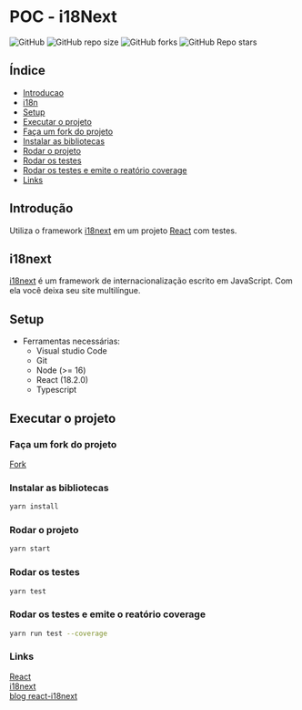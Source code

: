 # POC - i18Next

![GitHub](https://img.shields.io/github/license/g-aleprojetos-Projects/POC-i18next?style=plastic)
![GitHub repo size](https://img.shields.io/github/repo-size/g-aleprojetos-Projects/POC-i18next?style=plastic)
![GitHub forks](https://img.shields.io/github/forks/g-aleprojetos-Projects/POC-i18next?style=plastic)
![GitHub Repo stars](https://img.shields.io/github/stars/g-aleprojetos-Projects/POC-i18next?style=plastic)

## Índice 
* [Introducao](#introducao)
* [i18n](#i18n)
* [Setup](#setup)
* [Executar o projeto](#setup)
* [Faça um fork do projeto](#executar)
* [Instalar as bibliotecas](#biblioteca)
* [Rodar o projeto](#projeto)
* [Rodar os testes](#teste)
* [Rodar os testes e emite o reatório coverage](#coverage)
* [Links](#links)

## Introdução
<a name="introducao"/>
Utiliza o framework <a href = "https://www.i18next.com/" target="_blank">i18next</a> em um projeto <a href = "https://pt-br.reactjs.org/" target="_blank">React</a> com testes. 

## i18next
<a name="i18n"/>
<a href = "https://www.i18next.com/" target="_blank">i18next</a> é um framework de internacionalização escrito em JavaScript. Com ela você deixa seu site multilíngue.

## Setup
<a name="setup"/>

- Ferramentas necessárias:
  - Visual studio Code
  - Git
  - Node (>= 16)
  - React (18.2.0)
  - Typescript

## Executar o projeto
<a name="executar"/>

### Faça um fork do projeto
<a name="fork"/>
<a href = "https://github.com/g-aleprojetos-Projects/POC-i18next/fork">Fork</a></br>

### Instalar as bibliotecas
<a name="biblioteca"/>

```bash
yarn install
```

### Rodar o projeto
<a name="projeto"/>

```bash
yarn start
```

### Rodar os testes
<a name="teste"/>

```bash
yarn test
```

### Rodar os testes e emite o reatório coverage
<a name="coverage"/>

```bash
yarn run test --coverage
```
### Links
<a name="links"/>
<a href = "https://pt-br.reactjs.org/" target="_blank">React</a></br>
<a href = "https://www.i18next.com/" target="_blank">i18next</a></br>
<a href = "https://locize.com/blog/react-i18next/" target="_blank">blog react-i18next</a>
